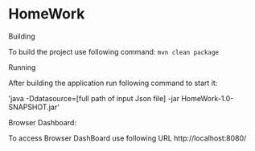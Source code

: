 # HomeWork

Building 
 
To build the project use following command: 
`mvn clean package` 


Running 
 
After building the application run following command to start it: 

'java -Ddatasource=[full path of input Json file] -jar HomeWork-1.0-SNAPSHOT.jar'


Browser Dashboard:

To access Browser DashBoard use following URL
http://localhost:8080/
